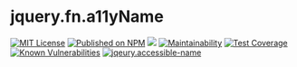 # jquery.fn.a11yName

[![MIT License](http://img.shields.io/badge/license-MIT-blue.svg?style=flat)](LICENSE) [![Published on NPM](https://img.shields.io/npm/v/jqeury.accessible-name.svg)](https://www.npmjs.com/package/jqeury.accessible-name) [![](https://data.jsdelivr.com/v1/package/npm/jqeury.accessible-name/badge)](https://www.jsdelivr.com/package/npm/jqeury.accessible-name) [![Maintainability](https://api.codeclimate.com/v1/badges/c15881700bd0811691d7/maintainability)](https://codeclimate.com/github/heppokofrontend/jqeury.accessible-name/maintainability) [![Test Coverage](https://api.codeclimate.com/v1/badges/c15881700bd0811691d7/test_coverage)](https://codeclimate.com/github/heppokofrontend/jqeury.accessible-name/test_coverage) [![Known Vulnerabilities](https://snyk.io/package/npm/jqeury.accessible-name/badge.svg)](https://snyk.io/package/npm/jqeury.accessible-name)
 [![jqeury.accessible-name](https://snyk.io/advisor/npm-package/jqeury.accessible-name/badge.svg)](https://snyk.io/advisor/npm-package/jqeury.accessible-name)
